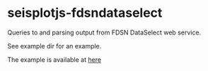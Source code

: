 # seisplotjs-fdsndataselect
Queries to and parsing output from FDSN DataSelect web service.


See example dir for an example.

The example is available at [here](http://www.seis.sc.edu/~crotwell/seisplotjs_demo/seisplotjs-fdsndataselect/)
